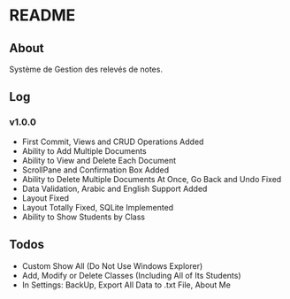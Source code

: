 # README

## About

Système de Gestion des relevés de notes.

## Log

### v1.0.0 <br/>

- First Commit, Views and CRUD Operations Added
- Ability to Add Multiple Documents
- Ability to View and Delete Each Document
- ScrollPane and Confirmation Box Added
- Ability to Delete Multiple Documents At Once, Go Back and Undo Fixed
- Data Validation, Arabic and English Support Added
- Layout Fixed
- Layout Totally Fixed, SQLite Implemented
- Ability to Show Students by Class

## Todos

- Custom Show All (Do Not Use Windows Explorer)
- Add, Modify or Delete Classes (Including All of Its Students)
- In Settings: BackUp, Export All Data to .txt File, About Me
